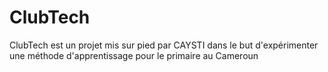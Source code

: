 # ClubTech
ClubTech est un projet mis sur pied par CAYSTI dans le but d'expérimenter une méthode d'apprentissage pour le primaire au Cameroun
